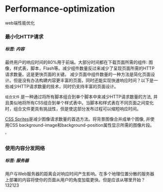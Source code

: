 # Performance-optimization
web端性能优化

### 最小化HTTP请求
##### 标签: 内容

最终用户的响应时间的80%用于前端。大部分时间都在下载页面所需的组件: 图像，样式表，脚本，Flash等。减少组件数量反过来减少了呈现页面所需的HTTP请求数量。这是更快页面的关键。
减少页面中组件数量的一种方法是简化页面设计。但是没有办法构建内容更丰富的页面，同时还能实现快速响应时间？以下是一些减少HTTP请求数量的技术，同时仍支持丰富的页面设计。

`组合文件` 是一种通过将所有脚本组合到单个脚本中来减少HTTP请求数量的方法, 并且类似地将所有CSS组合到单个样式表中。当脚本和样式表在不同页面之间变化时，组合文件更具有挑战性，但是使这部分发布过程可以缩短响应时间。

[CSS Sprites](https://alistapart.com/article/sprites)是减少图像请求数量的首选方法。将背景图像合并成单个图像, 并使用CSS background-image和background-position属性显示所需的图像片段。



‘


### 使用内容分发网络
##### 标签: 服务器

用户与Web服务器的距离会对响应时间产生影响。在多个地理位置分散的服务器上部署的内容将使你的页面从用户的角度加载更快。但是应该从哪里开始？
132123

